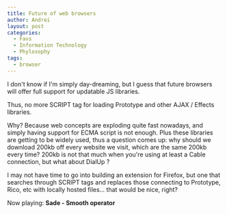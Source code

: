 ```yaml
---
title: Future of web browsers
author: Andrei
layout: post
categories:
  - Favs
  - Information Technology
  - Phylosophy
tags:
  - browser
---
```

I don't know if I'm simply day-dreaming, but I guess that future browsers will offer full support for updatable JS libraries.

Thus, no more SCRIPT tag for loading Prototype and other AJAX / Effects libraries.

Why? Because web concepts are exploding quite fast nowadays, and simply having support for ECMA script is not enough. Plus these libraries are getting to be widely used, thus a question comes up: why should we download 200kb off every website we visit, which are the same 200kb every time? 200kb is not that much when you're using at least a Cable connection, but what about DialUp ?

I may not have time to go into building an extension for Firefox, but one that searches through SCRIPT tags and replaces those connecting to Prototype, Rico, etc with locally hosted files… that would be nice, right?

Now playing: **Sade - Smooth operator**